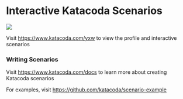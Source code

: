 # Interactive Katacoda Scenarios

[![](http://shields.katacoda.com/katacoda/yxw/count.svg)](https://www.katacoda.com/yxw "Get your profile on Katacoda.com")

Visit https://www.katacoda.com/yxw to view the profile and interactive scenarios

### Writing Scenarios
Visit https://www.katacoda.com/docs to learn more about creating Katacoda scenarios

For examples, visit https://github.com/katacoda/scenario-example

